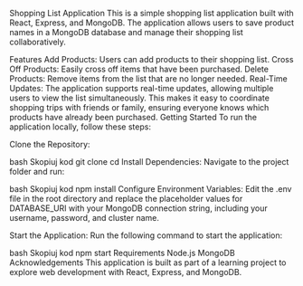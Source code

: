 Shopping List Application
This is a simple shopping list application built with React, Express, and MongoDB. The application allows users to save product names in a MongoDB database and manage their shopping list collaboratively.

Features
Add Products: Users can add products to their shopping list.
Cross Off Products: Easily cross off items that have been purchased.
Delete Products: Remove items from the list that are no longer needed.
Real-Time Updates: The application supports real-time updates, allowing multiple users to view the list simultaneously. This makes it easy to coordinate shopping trips with friends or family, ensuring everyone knows which products have already been purchased.
Getting Started
To run the application locally, follow these steps:

Clone the Repository:

bash
Skopiuj kod
git clone <repository-url>
cd <repository-folder>
Install Dependencies: Navigate to the project folder and run:

bash
Skopiuj kod
npm install
Configure Environment Variables: Edit the .env file in the root directory and replace the placeholder values for DATABASE_URI with your MongoDB connection string, including your username, password, and cluster name.

Start the Application: Run the following command to start the application:

bash
Skopiuj kod
npm start
Requirements
Node.js
MongoDB
Acknowledgements
This application is built as part of a learning project to explore web development with React, Express, and MongoDB.

